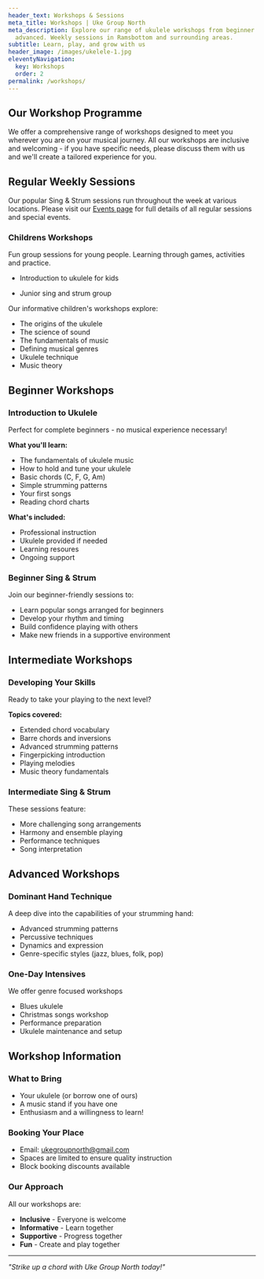 ```yaml
---
header_text: Workshops & Sessions
meta_title: Workshops | Uke Group North
meta_description: Explore our range of ukulele workshops from beginner to
  advanced. Weekly sessions in Ramsbottom and surrounding areas.
subtitle: Learn, play, and grow with us
header_image: /images/ukelele-1.jpg
eleventyNavigation:
  key: Workshops
  order: 2
permalink: /workshops/
---
```

## Our Workshop Programme

We offer a comprehensive range of workshops designed to meet you wherever you are on your musical journey. All our workshops are inclusive and welcoming - if you have specific needs, please discuss them with us and we'll create a tailored experience for you.

## Regular Weekly Sessions

Our popular Sing & Strum sessions run throughout the week at various locations. Please visit our [Events page](/events/) for full details of all regular sessions and special events.

### Childrens Workshops
Fun group sessions for young people. Learning through games, activities and practice.

- Introduction to ukulele for kids

- Junior sing and strum group

Our informative children's workshops explore:
- The origins of the ukulele
- The science of sound
- The fundamentals of music
- Defining musical genres
- Ukulele technique
- Music theory

## Beginner Workshops

### Introduction to Ukulele
Perfect for complete beginners - no musical experience necessary!

**What you'll learn:**
- The fundamentals of ukulele music
- How to hold and tune your ukulele
- Basic chords (C, F, G, Am)
- Simple strumming patterns
- Your first songs
- Reading chord charts

**What's included:**
- Professional instruction
- Ukulele provided if needed
- Learning resoures
- Ongoing support

### Beginner Sing & Strum
Join our beginner-friendly sessions to:
- Learn popular songs arranged for beginners
- Develop your rhythm and timing
- Build confidence playing with others
- Make new friends in a supportive environment

## Intermediate Workshops

### Developing Your Skills
Ready to take your playing to the next level?

**Topics covered:**
- Extended chord vocabulary
- Barre chords and inversions
- Advanced strumming patterns
- Fingerpicking introduction
- Playing melodies
- Music theory fundamentals

### Intermediate Sing & Strum
These sessions feature:
- More challenging song arrangements
- Harmony and ensemble playing
- Performance techniques
- Song interpretation

## Advanced Workshops

### Dominant Hand Technique
A deep dive into the capabilities of your strumming hand:
- Advanced strumming patterns
- Percussive techniques
- Dynamics and expression
- Genre-specific styles (jazz, blues, folk, pop)

### One-Day Intensives
We offer genre focused workshops
- Blues ukulele
- Christmas songs workshop
- Performance preparation
- Ukulele maintenance and setup

## Workshop Information

### What to Bring
- Your ukulele (or borrow one of ours)
- A music stand if you have one
- Enthusiasm and a willingness to learn!

### Booking Your Place
- Email: [ukegroupnorth@gmail.com](mailto:ukegroupnorth@gmail.com)
- Spaces are limited to ensure quality instruction
- Block booking discounts available

### Our Approach
All our workshops are:
- **Inclusive** - Everyone is welcome
- **Informative** - Learn together
- **Supportive** - Progress together   
- **Fun** - Create and play together

---

*"Strike up a chord with Uke Group North today!"*